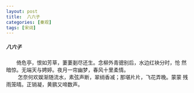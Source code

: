 ```yaml
---
layout: post
title:  八六子
categories: [秦观]
tags: [宋词]
---
```


##### 八六子

　　倚危亭，恨如芳草，萋萋剗尽还生。念柳外青骢别后，水边红袂分时，怆
然暗惊。无端天与娉婷。夜月一帘幽梦，春风十里柔情。　　　　　　　　　
　 
<br>　　 怎奈何欢娱渐随流水，素弦声断，翠绡香减；那堪片片，飞花弄晚。蒙蒙
残雨笼晴。正销凝，黄鹂又啼数声。　　　　　　　　　　　　　　　　　　 
　 
　　　　　　　　　　　　　　　　　　　　　　　　　　　　　 







































